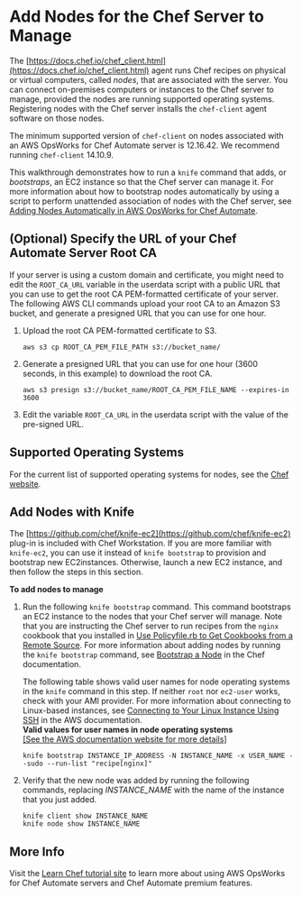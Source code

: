 # Add Nodes for the Chef Server to Manage<a name="opscm-addnodes"></a>

The [https://docs.chef.io/chef_client.html](https://docs.chef.io/chef_client.html) agent runs Chef recipes on physical or virtual computers, called *nodes*, that are associated with the server\. You can connect on\-premises computers or instances to the Chef server to manage, provided the nodes are running supported operating systems\. Registering nodes with the Chef server installs the `chef-client` agent software on those nodes\.

The minimum supported version of `chef-client` on nodes associated with an AWS OpsWorks for Chef Automate server is 12\.16\.42\. We recommend running `chef-client` 14\.10\.9\.

This walkthrough demonstrates how to run a `knife` command that adds, or *bootstraps*, an EC2 instance so that the Chef server can manage it\. For more information about how to bootstrap nodes automatically by using a script to perform unattended association of nodes with the Chef server, see [Adding Nodes Automatically in AWS OpsWorks for Chef Automate](opscm-unattend-assoc.md)\.

## \(Optional\) Specify the URL of your Chef Automate Server Root CA<a name="opscm-addnodes-customdomain"></a>

If your server is using a custom domain and certificate, you might need to edit the `ROOT_CA_URL` variable in the userdata script with a public URL that you can use to get the root CA PEM\-formatted certificate of your server\. The following AWS CLI commands upload your root CA to an Amazon S3 bucket, and generate a presigned URL that you can use for one hour\.

1. Upload the root CA PEM\-formatted certificate to S3\.

   ```
   aws s3 cp ROOT_CA_PEM_FILE_PATH s3://bucket_name/
   ```

1. Generate a presigned URL that you can use for one hour \(3600 seconds, in this example\) to download the root CA\.

   ```
   aws s3 presign s3://bucket_name/ROOT_CA_PEM_FILE_NAME --expires-in 3600
   ```

1. Edit the variable `ROOT_CA_URL` in the userdata script with the value of the pre\-signed URL\.

## Supported Operating Systems<a name="w100ab1b9c26c15c11"></a>

For the current list of supported operating systems for nodes, see the [Chef website](https://docs.chef.io/platforms.html)\.

## Add Nodes with Knife<a name="w100ab1b9c26c15c13"></a>

The [https://github.com/chef/knife-ec2](https://github.com/chef/knife-ec2) plug\-in is included with Chef Workstation\. If you are more familiar with `knife-ec2`, you can use it instead of `knife bootstrap` to provision and bootstrap new EC2instances\. Otherwise, launch a new EC2 instance, and then follow the steps in this section\.

**To add nodes to manage**

1. Run the following `knife bootstrap` command\. This command bootstraps an EC2 instance to the nodes that your Chef server will manage\. Note that you are instructing the Chef server to run recipes from the `nginx` cookbook that you installed in [Use Policyfile\.rb to Get Cookbooks from a Remote Source](opscm-starterkit.md#install-cookbooks-policyfile)\. For more information about adding nodes by running the `knife bootstrap` command, see [Bootstrap a Node](https://docs.chef.io/install_bootstrap.html) in the Chef documentation\.

   The following table shows valid user names for node operating systems in the `knife` command in this step\. If neither `root` nor `ec2-user` works, check with your AMI provider\. For more information about connecting to Linux\-based instances, see [Connecting to Your Linux Instance Using SSH](http://docs.aws.amazon.com/AWSEC2/latest/UserGuide/AccessingInstancesLinux.html) in the AWS documentation\.  
**Valid values for user names in node operating systems**    
[\[See the AWS documentation website for more details\]](http://docs.aws.amazon.com/opsworks/latest/userguide/opscm-addnodes.html)

   ```
   knife bootstrap INSTANCE_IP_ADDRESS -N INSTANCE_NAME -x USER_NAME --sudo --run-list "recipe[nginx]"
   ```

1. Verify that the new node was added by running the following commands, replacing *INSTANCE\_NAME* with the name of the instance that you just added\.

   ```
   knife client show INSTANCE_NAME
   knife node show INSTANCE_NAME
   ```

## More Info<a name="w100ab1b9c26c15c15"></a>

Visit the [Learn Chef tutorial site](https://learn.chef.io/tutorials/manage-a-node/opsworks) to learn more about using AWS OpsWorks for Chef Automate servers and Chef Automate premium features\.